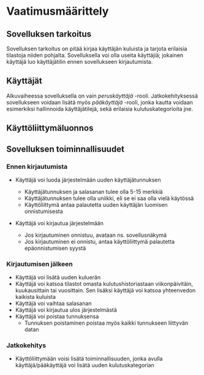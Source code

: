 <h1>Vaatimusmäärittely</h1>

<h2>Sovelluksen tarkoitus</h2>

Sovelluksen tarkoitus on pitää kirjaa käyttäjän kuluista ja tarjota erilaisia tilastoja niiden pohjalta. Sovelluksella voi olla useita käyttäjiä; jokainen käyttäjä luo käyttäjätilin ennen sovellukseen kirjautumista.

<h2>Käyttäjät</h2>

Alkuvaiheessa sovelluksella on vain *peruskäyttäjä* -rooli. Jatkokehityksessä sovellukseen voidaan lisätä myös *pääkäyttäjä* -rooli, jonka kautta voidaan esimerkiksi hallinnoida käyttäjätilejä, sekä erilaisia kulutuskategorioita jne. 

<h2>Käyttöliittymäluonnos</h2>

<h2>Sovelluksen toiminnallisuudet</h2>

<h3>Ennen kirjautumista</h3>

* Käyttäjä voi luoda järjestelmään uuden käyttäjätunnuksen
    * Käyttäjätunnuksen ja salasanan tulee olla 5-15 merkkiä
    * Käyttäjätunnuksen tulee olla uniikki, eli se ei saa olla vielä käytössä
    * Käyttöliittymä antaa palautetta uuden käyttäjän luomisen onnistumisesta

* Käyttäjä voi kirjautua järjestelmään
    * Jos kirjautuminen onnistuu, avataan ns. sovellusnäkymä
    * Jos kirjautuminen ei onnistu, antaa käyttöliittymä palautetta epäonnistumisen syystä

<h3>Kirjautumisen jälkeen</h3>

* Käyttäjä voi lisätä uuden kuluerän
* Käyttäjä voi katsoa tilastot omasta kulutushistoriastaan viikonpäivitäin, kuukausittain tai vuosittain. Sen lisäksi käyttäjä voi katsoa yhteenvedon kaikista kuluista
* Käyttäjä voi vaihtaa salasanan
* Käyttäjä voi kirjautua ulos järjestelmästä
* Käyttäjä voi poistaa tunnuksensa
    * Tunnuksen poistaminen poistaa myös kaikki tunnukseen liittyvän datan

<h3>Jatkokehitys</h3>

* Käyttöliittymään voisi lisätä toiminnallisuuden, jonka avulla käyttäjä/pääkäyttäjä voi lisätä uuden kulutuskategorian

